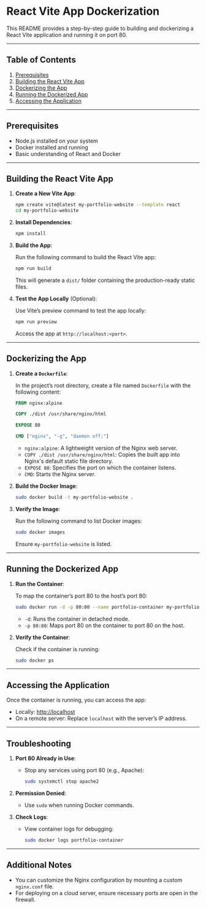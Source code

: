 # React Vite App Dockerization

This README provides a step-by-step guide to building and dockerizing a React Vite application and running it on port 80.

---

## Table of Contents

1. [Prerequisites](#prerequisites)
2. [Building the React Vite App](#building-the-react-vite-app)
3. [Dockerizing the App](#dockerizing-the-app)
4. [Running the Dockerized App](#running-the-dockerized-app)
5. [Accessing the Application](#accessing-the-application)

---

## Prerequisites

- Node.js installed on your system
- Docker installed and running
- Basic understanding of React and Docker

---

## Building the React Vite App

1. **Create a New Vite App**:

   ```bash
   npm create vite@latest my-portfolio-website --template react
   cd my-portfolio-website
   ```

2. **Install Dependencies**:

   ```bash
   npm install
   ```

3. **Build the App**:

   Run the following command to build the React Vite app:

   ```bash
   npm run build
   ```

   This will generate a `dist/` folder containing the production-ready static files.

4. **Test the App Locally** (Optional):

   Use Vite’s preview command to test the app locally:

   ```bash
   npm run preview
   ```

   Access the app at `http://localhost:<port>`.

---

## Dockerizing the App

1. **Create a `Dockerfile`**:

   In the project’s root directory, create a file named `Dockerfile` with the following content:

   ```dockerfile
   FROM nginx:alpine

   COPY ./dist /usr/share/nginx/html

   EXPOSE 80

   CMD ["nginx", "-g", "daemon off;"]
   ```

   - `nginx:alpine`: A lightweight version of the Nginx web server.
   - `COPY ./dist /usr/share/nginx/html`: Copies the built app into Nginx's default static file directory.
   - `EXPOSE 80`: Specifies the port on which the container listens.
   - `CMD`: Starts the Nginx server.

2. **Build the Docker Image**:

   ```bash
   sudo docker build -t my-portfolio-website .
   ```

3. **Verify the Image**:

   Run the following command to list Docker images:

   ```bash
   sudo docker images
   ```

   Ensure `my-portfolio-website` is listed.

---

## Running the Dockerized App

1. **Run the Container**:

   To map the container’s port 80 to the host’s port 80:

   ```bash
   sudo docker run -d -p 80:80 --name portfolio-container my-portfolio-website
   ```

   - `-d`: Runs the container in detached mode.
   - `-p 80:80`: Maps port 80 on the container to port 80 on the host.

2. **Verify the Container**:

   Check if the container is running:

   ```bash
   sudo docker ps
   ```

---

## Accessing the Application

Once the container is running, you can access the app:

- Locally: [http://localhost](http://localhost)
- On a remote server: Replace `localhost` with the server’s IP address.

---

## Troubleshooting

1. **Port 80 Already in Use**:
   - Stop any services using port 80 (e.g., Apache):
     ```bash
     sudo systemctl stop apache2
     ```

2. **Permission Denied**:
   - Use `sudo` when running Docker commands.

3. **Check Logs**:
   - View container logs for debugging:
     ```bash
     sudo docker logs portfolio-container
     ```

---

## Additional Notes

- You can customize the Nginx configuration by mounting a custom `nginx.conf` file.
- For deploying on a cloud server, ensure necessary ports are open in the firewall.
